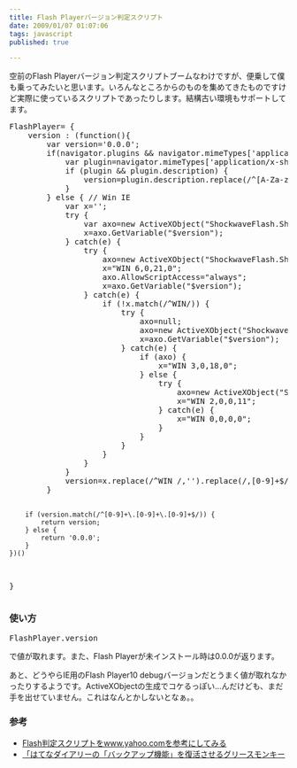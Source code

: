 ```yaml
---
title: Flash Playerバージョン判定スクリプト
date: 2009/01/07 01:07:06
tags: javascript
published: true

---
```


<p>空前のFlash Playerバージョン判定スクリプトブームなわけですが、便乗して僕も乗ってみたいと思います。いろんなところからのものを集めてきたものですけど実際に使っているスクリプトであったりします。結構古い環境もサポートしてます。</p>

<p><pre>
FlashPlayer= {
	version : (function(){
		var version='0.0.0';
		if(navigator.plugins && navigator.mimeTypes['application/x-shockwave-flash']){
			var plugin=navigator.mimeTypes['application/x-shockwave-flash'].enabledPlugin;
			if (plugin && plugin.description) {
				version=plugin.description.replace(/^[A-Za-z\s]+/, '').replace(/(\s+r|\s+b[0-9]+)/, ".");
			}
		} else { // Win IE
			var x='';
			try {
				var axo=new ActiveXObject("ShockwaveFlash.ShockwaveFlash.7");
				x=axo.GetVariable("$version");
			} catch(e) {
				try {
					axo=new ActiveXObject("ShockwaveFlash.ShockwaveFlash.6");
					x="WIN 6,0,21,0";
					axo.AllowScriptAccess="always";
					x=axo.GetVariable("$version");
				} catch(e) {
					if (!x.match(/^WIN/)) {
						try {
							axo=null;
							axo=new ActiveXObject("ShockwaveFlash.ShockwaveFlash.3");
							x=axo.GetVariable("$version");
						} catch(e) {
							if (axo) {
								x="WIN 3,0,18,0";
							} else {
								try {
									axo=new ActiveXObject("ShockwaveFlash.ShockwaveFlash");
									x="WIN 2,0,0,11";
								} catch(e) {
									x="WIN 0,0,0,0";
								}
							}
						}
					}
				}
			}
			version=x.replace(/^WIN /,'').replace(/,[0-9]+$/,'').replace(/,/g,'.');
		}
		
		if (version.match(/^[0-9]+\.[0-9]+\.[0-9]+$/)) {
			return version;
		} else {
			return '0.0.0';
		}
	})()
}
</pre></p>

<h3>使い方</h3>
<p><pre>FlashPlayer.version</pre></p>
<p>で値が取れます。また、Flash Playerが未インストール時は0.0.0が返ります。</p>

<p>あと、どうやらIE用のFlash Player10 debugバージョンだとうまく値が取れなかったりするようです。ActiveXObjectの生成でコケるっぽい...んだけども、まだ手を出せていません。これはなんとかしないとなぁ。。</p>


<h3>参考</h3>
<p><ul>
<li><a href="http://d.hatena.ne.jp/HolyGrail/20090106/1231256465">Flash判定スクリプトをwww.yahoo.comを参考にしてみる</a></li>
<li><a href="http://d.hatena.ne.jp/amachang/20090106/1231233046">「はてなダイアリーの「バックアップ機能」を復活させるグリースモンキー </a></li>
</p>


